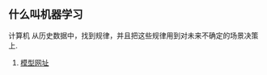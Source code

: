 ## 什么叫机器学习

计算机 从历史数据中，找到规律，并且把这些规律用到对未来不确定的场景决策上.



1. [模型网址](https://developer.apple.com/machine-learning/)